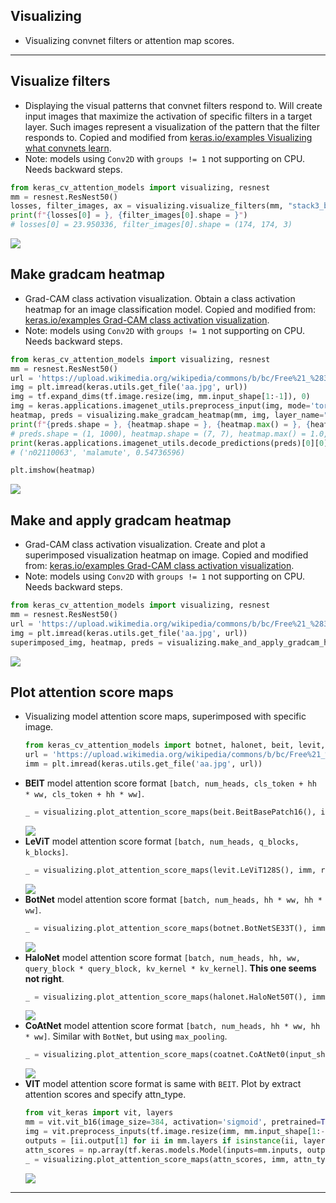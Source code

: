 ## Visualizing
  - Visualizing convnet filters or attention map scores.
***

## Visualize filters
  - Displaying the visual patterns that convnet filters respond to. Will create input images that maximize the activation of specific filters in a target layer. Such images represent a visualization of the pattern that the filter responds to. Copied and modified from [keras.io/examples Visualizing what convnets learn](https://keras.io/examples/vision/visualizing_what_convnets_learn/).
  - Note: models using `Conv2D` with `groups != 1` not supporting on CPU. Needs backward steps.
  ```py
  from keras_cv_attention_models import visualizing, resnest
  mm = resnest.ResNest50()
  losses, filter_images, ax = visualizing.visualize_filters(mm, "stack3_block6_output", range(10))
  print(f"{losses[0] = }, {filter_images[0].shape = }")
  # losses[0] = 23.950336, filter_images[0].shape = (174, 174, 3)
  ```
  ![](https://user-images.githubusercontent.com/5744524/147209311-02dbb24c-6971-439f-9413-4724a34a4fc7.png)
## Make gradcam heatmap
  - Grad-CAM class activation visualization. Obtain a class activation heatmap for an image classification model. Copied and modified from: [keras.io/examples Grad-CAM class activation visualization](https://keras.io/examples/vision/grad_cam/).
  - Note: models using `Conv2D` with `groups != 1` not supporting on CPU. Needs backward steps.
  ```py
  from keras_cv_attention_models import visualizing, resnest
  mm = resnest.ResNest50()
  url = 'https://upload.wikimedia.org/wikipedia/commons/b/bc/Free%21_%283987584939%29.jpg'
  img = plt.imread(keras.utils.get_file('aa.jpg', url))
  img = tf.expand_dims(tf.image.resize(img, mm.input_shape[1:-1]), 0)
  img = keras.applications.imagenet_utils.preprocess_input(img, mode='torch')
  heatmap, preds = visualizing.make_gradcam_heatmap(mm, img, layer_name="auto")
  print(f"{preds.shape = }, {heatmap.shape = }, {heatmap.max() = }, {heatmap.min() = }")
  # preds.shape = (1, 1000), heatmap.shape = (7, 7), heatmap.max() = 1.0, heatmap.min() = 0.0
  print(keras.applications.imagenet_utils.decode_predictions(preds)[0][0])
  # ('n02110063', 'malamute', 0.54736596)

  plt.imshow(heatmap)
  ```
  ![](https://user-images.githubusercontent.com/5744524/147209356-2a32f930-4af9-4b8f-ad2f-1b91acbb4bc3.png)
## Make and apply gradcam heatmap
  - Grad-CAM class activation visualization. Create and plot a superimposed visualization heatmap on image. Copied and modified from: [keras.io/examples Grad-CAM class activation visualization](https://keras.io/examples/vision/grad_cam/).
  - Note: models using `Conv2D` with `groups != 1` not supporting on CPU. Needs backward steps.
  ```py
  from keras_cv_attention_models import visualizing, resnest
  mm = resnest.ResNest50()
  url = 'https://upload.wikimedia.org/wikipedia/commons/b/bc/Free%21_%283987584939%29.jpg'
  img = plt.imread(keras.utils.get_file('aa.jpg', url))
  superimposed_img, heatmap, preds = visualizing.make_and_apply_gradcam_heatmap(mm, img, layer_name="auto")
  ```
  ![](https://user-images.githubusercontent.com/5744524/148047104-55b4156b-ba3b-415a-b7e0-e53bbb9e3253.png)
## Plot attention score maps
  - Visualizing model attention score maps, superimposed with specific image.
    ```py
    from keras_cv_attention_models import botnet, halonet, beit, levit, coatnet, visualizing
    url = 'https://upload.wikimedia.org/wikipedia/commons/b/bc/Free%21_%283987584939%29.jpg'
    imm = plt.imread(keras.utils.get_file('aa.jpg', url))
    ```
  - **BEIT** model attention score format `[batch, num_heads, cls_token + hh * ww, cls_token + hh * ww]`.
    ```py
    _ = visualizing.plot_attention_score_maps(beit.BeitBasePatch16(), imm, rescale_mode='tf', rows=2)
    ```
    ![](https://user-images.githubusercontent.com/5744524/147209433-9dfdd736-9c92-4264-b6af-6b12d886ad36.png)
  - **LeViT** model attention score format `[batch, num_heads, q_blocks, k_blocks]`.
    ```py
    _ = visualizing.plot_attention_score_maps(levit.LeViT128S(), imm, rescale_mode='torch')
    ```
    ![](https://user-images.githubusercontent.com/5744524/147209475-fa4dfdbd-9a3a-4568-b139-85389cbd612e.png)
  - **BotNet** model attention score format `[batch, num_heads, hh * ww, hh * ww]`.
    ```py
    _ = visualizing.plot_attention_score_maps(botnet.BotNetSE33T(), imm)
    ```
    ![](https://user-images.githubusercontent.com/5744524/147209511-f5194d73-9e4c-457e-a763-45a4025f452b.png)
  - **HaloNet** model attention score format `[batch, num_heads, hh, ww, query_block * query_block, kv_kernel * kv_kernel]`. **This one seems not right**.
    ```py
    _ = visualizing.plot_attention_score_maps(halonet.HaloNet50T(), imm, rescale_mode='torch')
    ```
    ![](https://user-images.githubusercontent.com/5744524/147209558-2c1c1590-20d6-4c09-9686-11521ac51b37.png)
  - **CoAtNet** model attention score format `[batch, num_heads, hh * ww, hh * ww]`. Similar with `BotNet`, but using `max_pooling`.
    ```py
    _ = visualizing.plot_attention_score_maps(coatnet.CoAtNet0(input_shape=(160, 160, 3)), imm, rescale_mode='torch')
    ```
    ![](https://user-images.githubusercontent.com/5744524/148001256-8d123cef-0ced-491b-ae23-d59ecec418c3.png)
  - **VIT** model attention score format is same with `BEIT`. Plot by extract attention scores and specify attn_type.
    ```py
    from vit_keras import vit, layers
    mm = vit.vit_b16(image_size=384, activation='sigmoid', pretrained=True, include_top=True, pretrained_top=True)
    img = vit.preprocess_inputs(tf.image.resize(imm, mm.input_shape[1:-1]))[np.newaxis, :]
    outputs = [ii.output[1] for ii in mm.layers if isinstance(ii, layers.TransformerBlock)]
    attn_scores = np.array(tf.keras.models.Model(inputs=mm.inputs, outputs=outputs).predict(img))
    _ = visualizing.plot_attention_score_maps(attn_scores, imm, attn_type='beit', rows=2)
    ```
    ![](https://user-images.githubusercontent.com/5744524/147209624-5e10e7e2-2120-48cb-bc13-6761c5348a32.png)
***
